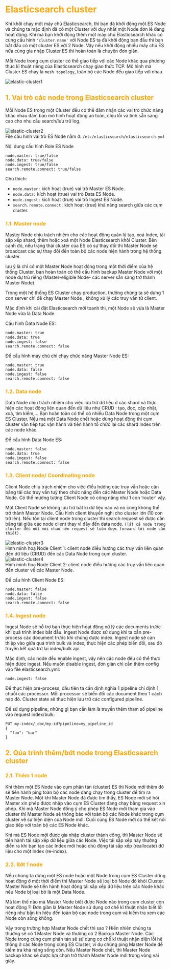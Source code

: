 <h1 style="color:orange">Elasticsearch cluster</h1>

Khi khởi chạy một máy chủ Elasticsearch, thì bạn đã khởi động một ES Node và chúng ta mặc định đã có một Cluster với duy nhất một Node đơn lẻ đang hoạt động. Khi mà bạn khởi động thêm một máy chủ Elasticsearch khác có cùng cấu hình `'cluster.name'` với Node ES ta đã khởi động ban đầu thì bạn bắt đầu có một cluster ES với 2 Node. Vậy nếu khởi động nhiều máy chủ ES nữa cùng gia nhập Cluster ES thì hoàn toàn là chuyện đơn giản.

Mỗi Node trong cụm cluster có thể giao tiếp với các Node khác qua phương thức kĩ thuật riêng của Elasticsearch chạy giao thức TCP. Mô hình mà Cluster ES chạy là `mesh topology`, toàn bộ các Node đều giao tiếp với nhau.

![elastic-cluster1](../img/elastic-cluster1.png)<br>
<h2 style="color:orange">1. Vai trò các node trong Elasticsearch cluster</h2>
Mỗi Node ES trong một Cluster đều có thể đảm nhận các vai trò chức năng khác nhau đảm bảo mô hình hoạt động an toàn, chịu lỗi và tính sẵn sàng cao cho nhu cầu search/lưu trữ log.

![elastic-cluster2](../img/elastic-cluster2.png)<br>
File cấu hình vai trò ES Node nằm ở: `/etc/elasticsearch/elasticsearch.yml`

Nội dung cấu hình Role ES Node

    node.master: true/false 
    node.data: true/false
    node.ingest: true/false
    search.remote.connect: true/false
Chú thích:<br>
- `node.master:` kích hoạt (true) vai trò Master ES Node.
- `node.data:` kích hoạt (true) vai trò Data ES Node.
- `node.ingest:` kích hoạt (true) vai trò Ingest ES Node.
- `search.remote.connect:` kích hoạt (true) khả năng search giữa các cụm cluster.
<h3 style="color:orange">1.1. Master node</h3>
Master Node chịu trách nhiệm cho các hoạt động quản lý tạo, xoá Index, tái sắp xếp shard, thêm hoặc xoá một Node Elasticsearch khỏi Cluster. Bên cạnh đó, nếu trạng thái cluster của ES có sự thay đổi thì Master Node sẽ broadcast các sự thay đổi đến toàn bộ các node hiện hành trong hệ thống cluster.

lưu ý là chỉ có một Master Node hoạt động trong một thời điểm của hệ thống Cluster, bạn hoàn toàn có thể cấu hình backup Master Node với một node dự trù riêng (Master-eligible Node- các server sẵn sàng trở thành Master Node)

Trong một hệ thống ES Cluster chạy production, thường chúng ta sẽ dựng 1 con server chỉ để chạy Master Node , không xử lý các truy vấn từ client.

Mặc định khi cài đặt Elasticsearch mới toanh thì, một Node sẽ vừa là Master Node vừa là Data Node.

Cấu hình Data Node ES:

    node.master: true 
    node.data: true
    node.ingest: false 
    search.remote.connect: false
Để cấu hình máy chủ chỉ chạy chức năng Master Node ES:

    node.master: true 
    node.data: false 
    node.ingest: false 
    search.remote.connect: false
<h3 style="color:orange">1.2. Data node</h3>
Data Node chịu trách nhiệm cho việc lưu trữ dữ liệu ở các shard và thực hiện các hoạt động liên quan đến dữ liệu như CRUD : tạo, đọc, cập nhật, xoá, tìm kiếm,… Bạn hoàn toàn có thể có nhiều Data Node trong một cụm ES Cluster. Nếu mà một Data Node chết hoặc dùng hoạt động thì cụm cluster vẫn tiếp tục vận hành và tiến hành tổ chức lại các shard Index trên các node khác.

Để cấu hình Data Node ES:

    node.master: false 
    node.data: true 
    node.ingest: false 
    search.remote.connect: false
<h3 style="color:orange">1.3. Client node/ Coordinating node</h3>
Client Node chịu trách nhiệm cho việc điều hướng các truy vấn hoặc cân bằng tải các truy vấn tuỳ theo chức năng đến các Master Node hoặc Data Node. Có thể mường tượng Client Node có công năng như 1 con ‘router’ vậy.

Một Client Node sẽ không lưu trữ bất kì dữ liệu nào và nó cũng không thể trở thành Master Node. Cấu hình client khuyến nghị cho cluster lớn (10 con trở lên). Nếu tồn tại client node trong cluster thì search request sẽ được cân bằng tải giữa các node client thay vì đẩy đến data node. `(Tất cả node trong cluster đều nối với nhau nên request sẽ luôn được forward tới node cần thiết).`

![elastic-cluster3](../img/elastic-cluster3.png)<br>
Hình minh hoạ Node Client 1: client node điều hướng các truy vấn liên quan đến dữ liệu (CRUD) đến các Data Node trong cụm cluster.<br>
![elastic-cluster4](../img/elastic-cluster4.png)<br>
Hình minh hoạ Node Client 2: client node điều hướng các truy vấn liên quan đến cluster về các Master Node.

Để cấu hình Client Node ES:

    node.master: false 
    node.data: false
    node.ingest: false 
    search.remote.connect: false
<h3 style="color:orange">1.4. Ingest node</h3>
Ingest Node sẽ hỗ trợ bạn thực hiện hoạt động xử lý các documents trước khi quá trình index bắt đầu. Ingest Node được sử dụng khi ta cần pre-process các document trước khi chúng được index. Ingest node sẽ can thiệp vào giữa quá trình bulk và index, thực hiện các phép biến đổi, sau đó truyền kết quả trở lại index/bulk api.

Mặc định, các node đều enable ingest, vậy nên các node đêu có thể thực hiện được ingest. Nếu muốn disable ingest, đơn giản chỉ cần thêm config vào file elasticsearch.yml:

    node.ingest: false

Để thực hiện pre-process, đầu tiên ta cần định nghĩa 1 pipeline chỉ định 1 chuỗi các processor. Mỗi processor sẽ biển đổi các document theo 1 cách nào đó. Cluster state sẽ thực hiện lưu trữ các configured pipeline.

Để sử dụng pipeline, những gì bạn cần làm là truyền thêm tham số pipeline vào request index/bulk:

    PUT my-index/_doc/my-id?pipeline=my_pipeline_id
    {
      "foo": "bar"
    }
<h2 style="color:orange">2. Qúa trình thêm/bớt node trong Elasticsearch cluster</h2>
<h3 style="color:orange">2.1. Thêm 1 node</h3>
Khi thêm một ES Node vào cụm phân tán (cluster) ES thì Node mới thêm đó sẽ tiến hành ping toàn bộ các node đang chạy trong cluster để tìm ra Master Node. Một khi Master Node đã được tìm thấy, ES Node mới sẽ hỏi Master xin phép được nhập vào cụm ES Cluster đang chạy bằng request xin phép. Khi mà Master Node đồng ý cho phép ES Node mới tham gia vào cluster thì Master Node sẽ thông báo với toàn bộ các Node khác trong cụm cluster về sự hiện diện của Node mới. Cuối cùng ES Node mới có thể kết nối giao tiếp với toàn bộ các ES Node khác.

Khi mà ES Node mới được gia nhập cluster thành công, thì Master Node sẽ tiến hành tái sắp xếp dữ liệu giữa các Node. Việc tái sắp xếp này thường diễn ra khi bạn tạo các Index mới hoặc chủ động tái sắp xếp (reallocate) dữ liệu cho một Index (re-index).
<h3 style="color:orange">2.2. Bớt 1 node</h3>
Nếu chúng ta dừng một ES node hoặc một Node trong cụm ES Cluster dừng hoạt động ở một thời điểm thì Master Node sẽ loại bỏ Node đó khỏi Cluster. Master Node sẽ tiến hành hoạt động tái sắp xếp dữ liệu trên các Node khác nếu Node bị loại bỏ là một Data Node.

Mà làm thế nào mà Master Node biết được Node nào trong cụm cluster còn hoạt động ?! Đơn giản là Master Node sử dụng cơ chế kĩ thuật nhận biết lỗi riêng như bắn tín hiệu đến toàn bộ các node trong cụm và kiểm tra xem các Node còn sống không.

Vậy trong trường hợp Master Node chết thì sao ? Hiển nhiên chúng ta thường sẽ có 1 Master Node và thường có 2 Backup Master Node. Các Node trong cùng cụm phân tán sẽ sử dụng cơ chế kĩ thuật nhận diện lỗi hệ thống ở các Node trong cùng ES Cluster, ví dụ chúng ping Master Node để kiểm tra khả năng sống còn. Nếu Master Node chết, thì Master Node backup khác sẽ được lựa chọn trở thành Master Node mới trong vòng vài giây.